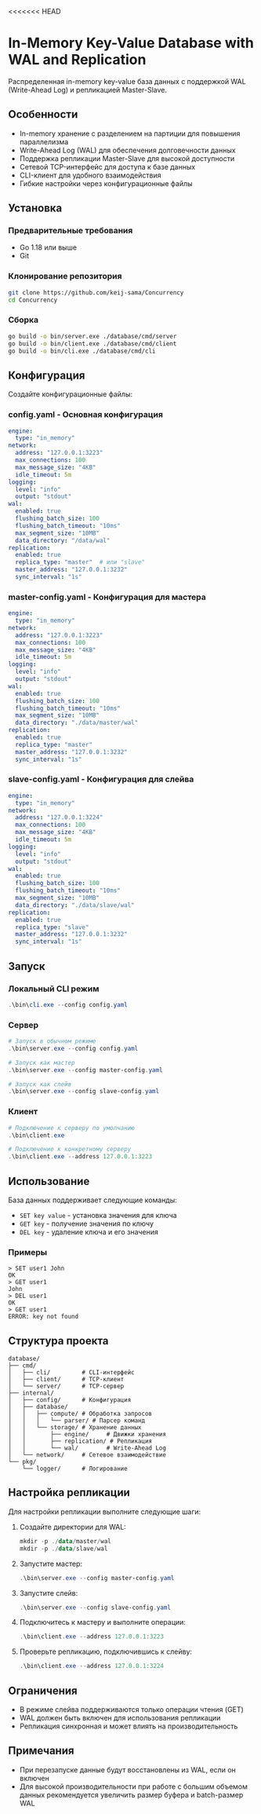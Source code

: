 <<<<<<< HEAD
# In-Memory Key-Value Database with WAL and Replication

Распределенная in-memory key-value база данных с поддержкой WAL (Write-Ahead Log) и репликацией Master-Slave.

## Особенности

- In-memory хранение с разделением на партиции для повышения параллелизма
- Write-Ahead Log (WAL) для обеспечения долговечности данных
- Поддержка репликации Master-Slave для высокой доступности
- Сетевой TCP-интерфейс для доступа к базе данных
- CLI-клиент для удобного взаимодействия
- Гибкие настройки через конфигурационные файлы

## Установка

### Предварительные требования

- Go 1.18 или выше
- Git

### Клонирование репозитория

```bash
git clone https://github.com/keij-sama/Concurrency
cd Concurrency
```

### Сборка

```bash
go build -o bin/server.exe ./database/cmd/server
go build -o bin/client.exe ./database/cmd/client
go build -o bin/cli.exe ./database/cmd/cli
```

## Конфигурация

Cоздайте конфигурационные файлы:

### config.yaml - Основная конфигурация

```yaml
engine:
  type: "in_memory"
network:
  address: "127.0.0.1:3223"
  max_connections: 100
  max_message_size: "4KB"
  idle_timeout: 5m
logging:
  level: "info"
  output: "stdout"
wal:
  enabled: true
  flushing_batch_size: 100
  flushing_batch_timeout: "10ms"
  max_segment_size: "10MB"
  data_directory: "/data/wal"
replication:
  enabled: true
  replica_type: "master"  # или "slave"
  master_address: "127.0.0.1:3232"
  sync_interval: "1s"
```

### master-config.yaml - Конфигурация для мастера

```yaml
engine:
  type: "in_memory"
network:
  address: "127.0.0.1:3223"
  max_connections: 100
  max_message_size: "4KB"
  idle_timeout: 5m
logging:
  level: "info"
  output: "stdout"
wal:
  enabled: true
  flushing_batch_size: 100
  flushing_batch_timeout: "10ms"
  max_segment_size: "10MB"
  data_directory: "./data/master/wal"
replication:
  enabled: true
  replica_type: "master"
  master_address: "127.0.0.1:3232"
  sync_interval: "1s"
```

### slave-config.yaml - Конфигурация для слейва

```yaml
engine:
  type: "in_memory"
network:
  address: "127.0.0.1:3224"
  max_connections: 100
  max_message_size: "4KB"
  idle_timeout: 5m
logging:
  level: "info"
  output: "stdout"
wal:
  enabled: true
  flushing_batch_size: 100
  flushing_batch_timeout: "10ms"
  max_segment_size: "10MB"
  data_directory: "./data/slave/wal"
replication:
  enabled: true
  replica_type: "slave"
  master_address: "127.0.0.1:3232"
  sync_interval: "1s"
```

## Запуск

### Локальный CLI режим

```powershell
.\bin\cli.exe --config config.yaml
```

### Сервер

```powershell
# Запуск в обычном режиме
.\bin\server.exe --config config.yaml

# Запуск как мастер
.\bin\server.exe --config master-config.yaml

# Запуск как слейв
.\bin\server.exe --config slave-config.yaml
```

### Клиент

```powershell
# Подключение к серверу по умолчанию
.\bin\client.exe

# Подключение к конкретному серверу
.\bin\client.exe --address 127.0.0.1:3223
```

## Использование

База данных поддерживает следующие команды:

- `SET key value` - установка значения для ключа
- `GET key` - получение значения по ключу
- `DEL key` - удаление ключа и его значения

### Примеры

```
> SET user1 John
OK
> GET user1
John
> DEL user1
OK
> GET user1
ERROR: key not found
```

## Структура проекта

```
database/
├── cmd/
│   ├── cli/         # CLI-интерфейс
│   ├── client/      # TCP-клиент
│   └── server/      # TCP-сервер
├── internal/
│   ├── config/      # Конфигурация
│   ├── database/
│   │   ├── compute/ # Обработка запросов
│   │   │   └── parser/ # Парсер команд
│   │   └── storage/ # Хранение данных
│   │       ├── engine/     # Движки хранения
│   │       ├── replication/ # Репликация
│   │       └── wal/        # Write-Ahead Log
│   └── network/     # Сетевое взаимодействие
└── pkg/
    └── logger/      # Логирование
```

## Настройка репликации

Для настройки репликации выполните следующие шаги:

1. Создайте директории для WAL:
   ```powershell
   mkdir -p ./data/master/wal
   mkdir -p ./data/slave/wal
   ```

2. Запустите мастер:
   ```powershell
   .\bin\server.exe --config master-config.yaml
   ```

3. Запустите слейв:
   ```powershell
   .\bin\server.exe --config slave-config.yaml
   ```

4. Подключитесь к мастеру и выполните операции:
   ```powershell
   .\bin\client.exe --address 127.0.0.1:3223
   ```

5. Проверьте репликацию, подключившись к слейву:
   ```powershell
   .\bin\client.exe --address 127.0.0.1:3224
   ```

## Ограничения

- В режиме слейва поддерживаются только операции чтения (GET)
- WAL должен быть включен для использования репликации
- Репликация синхронная и может влиять на производительность

## Примечания

- При перезапуске данные будут восстановлены из WAL, если он включен
- Для высокой производительности при работе с большим объемом данных рекомендуется увеличить размер буфера и batch-размер WAL
